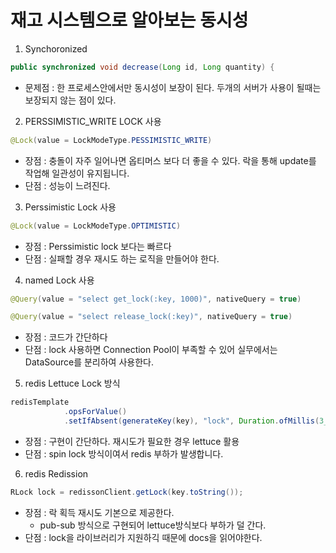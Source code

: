 # 재고 시스템으로 알아보는 동시성

1. Synchoronized

```java
public synchronized void decrease(Long id, Long quantity) {
```

- 문제점 : 한 프로세스안에서만 동시성이 보장이 된다. 두개의 서버가 사용이 될때는 보장되지 않는 점이 있다.


2. PERSSIMISTIC_WRITE LOCK 사용

```java
@Lock(value = LockModeType.PESSIMISTIC_WRITE)
```

- 장점 : 충돌이 자주 일어나면 옵티머스 보다 더 좋을 수 있다.
        락을 통해 update를 작업해 일관성이 유지됩니다.
- 단점 : 성능이 느려진다.

3. Perssimistic Lock 사용

```java
@Lock(value = LockModeType.OPTIMISTIC)
```

- 장점 : Perssimistic lock 보다는 빠르다
- 단점 : 실패할 경우 재시도 하는 로직을 만들어야 한다.


4. named Lock 사용

```java
@Query(value = "select get_lock(:key, 1000)", nativeQuery = true)

@Query(value = "select release_lock(:key)", nativeQuery = true)
```

- 장점 : 코드가 간단하다
- 단점 : lock 사용하면 Connection Pool이 부족할 수 있어 실무에서는 DataSource를 분리하여 사용한다.


5. redis Lettuce Lock 방식

```java
redisTemplate
            .opsForValue()
            .setIfAbsent(generateKey(key), "lock", Duration.ofMillis(3_000));
```

- 장점 : 구현이 간단하다.
        재시도가 필요한 경우 lettuce 활용
- 단점 : spin lock 방식이여서 redis 부하가 발생합니다.


6. redis Redission

```java
RLock lock = redissonClient.getLock(key.toString());
```

- 장점 : 락 획득 재시도 기본으로 제공한다.
  - pub-sub 방식으로 구현되어 lettuce방식보다 부하가 덜 간다.
- 단점 : lock을 라이브러리가 지원하긱 때문에 docs을 읽어야한다.
